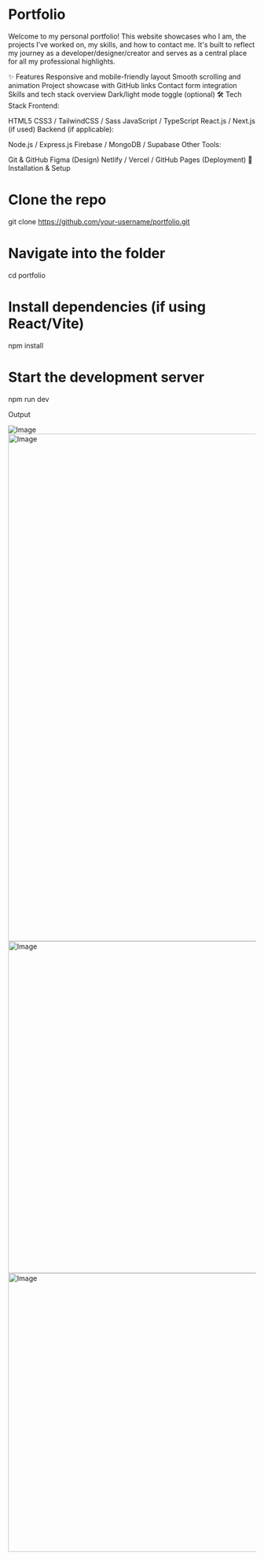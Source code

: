 # Portfolio
Welcome to my personal portfolio! This website showcases who I am, the projects I’ve worked on, my skills, and how to contact me. It's built to reflect my journey as a developer/designer/creator and serves as a central place for all my professional highlights.

✨ Features
Responsive and mobile-friendly layout
Smooth scrolling and animation
Project showcase with GitHub links
Contact form integration
Skills and tech stack overview
Dark/light mode toggle (optional)
🛠 Tech Stack
Frontend:

HTML5
CSS3 / TailwindCSS / Sass
JavaScript / TypeScript
React.js / Next.js (if used)
Backend (if applicable):

Node.js / Express.js
Firebase / MongoDB / Supabase
Other Tools:

Git & GitHub
Figma (Design)
Netlify / Vercel / GitHub Pages (Deployment)
🚀 Installation & Setup
# Clone the repo
git clone https://github.com/your-username/portfolio.git

# Navigate into the folder
cd portfolio

# Install dependencies (if using React/Vite)
npm install

# Start the development server
npm run dev

Output


![Image](https://github.com/user-attachments/assets/4b2c39d1-8bed-4111-b62e-a8f0a6a5b702)
<img width="1584" height="1032" alt="Image" src="https://github.com/user-attachments/assets/1510d45e-7d8b-46bc-a50a-7f2ebfd1fc20" />
<img width="1600" height="675" alt="Image" src="https://github.com/user-attachments/assets/131f0f6d-f301-4b83-84af-073c69dae669" />
<img width="757" height="567" alt="Image" src="https://github.com/user-attachments/assets/21b18b5d-bb76-419f-a06e-23523a404730" />
